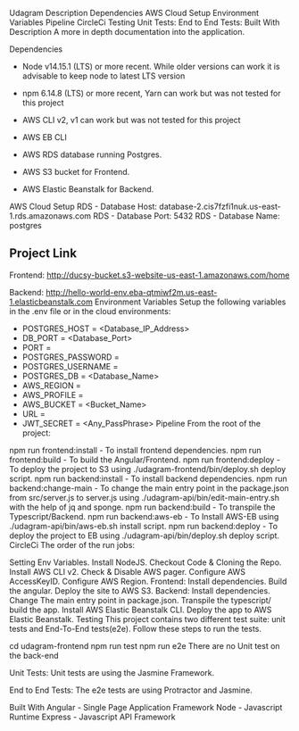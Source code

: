 Udagram
Description
Dependencies
AWS Cloud Setup
Environment Variables
Pipeline
CircleCi
Testing
Unit Tests:
End to End Tests:
Built With
Description
A more in depth documentation into the application.

Dependencies
- Node v14.15.1 (LTS) or more recent. While older versions can work it is advisable to keep node to latest LTS version

- npm 6.14.8 (LTS) or more recent, Yarn can work but was not tested for this project

- AWS CLI v2, v1 can work but was not tested for this project

- AWS EB CLI

- AWS RDS database running Postgres.

- AWS S3 bucket for Frontend.

- AWS Elastic Beanstalk for Backend.

AWS Cloud Setup
RDS - Database Host: database-2.cis7fzfi1nuk.us-east-1.rds.amazonaws.com
RDS - Database Port: 5432
RDS - Database Name: postgres

## Project Link

Frontend: http://ducsy-bucket.s3-website-us-east-1.amazonaws.com/home

Backend: http://hello-world-env.eba-qtmiwf2m.us-east-1.elasticbeanstalk.com
Environment Variables
Setup the following variables in the .env file or in the cloud environments:

- POSTGRES_HOST       = <Database_IP_Address>
- DB_PORT       = <Database_Port>
- PORT                = <Port>
- POSTGRES_PASSWORD   = <postgres>
- POSTGRES_USERNAME   = <postgres>
- POSTGRES_DB         = <Database_Name>
- AWS_REGION          = <us-east-1>
- AWS_PROFILE         = <Profile>
- AWS_BUCKET          = <Bucket_Name>
- URL                 = <Url>
- JWT_SECRET          = <Any_PassPhrase>
Pipeline
From the root of the project:

npm run frontend:install - To install frontend dependencies.
npm run frontend:build - To build the Angular/Frontend.
npm run frontend:deploy - To deploy the project to S3 using ./udagram-frontend/bin/deploy.sh deploy script.
npm run backend:install - To install backend dependencies.
npm run backend:change-main - To change the main entry point in the package.json from src/server.js to server.js using ./udagram-api/bin/edit-main-entry.sh with the help of jq and sponge.
npm run backend:build - To transpile the Typescript/Backend.
npm run backend:aws-eb - To Install AWS-EB using ./udagram-api/bin/aws-eb.sh install script.
npm run backend:deploy - To deploy the project to EB using ./udagram-api/bin/deploy.sh deploy script.
CircleCi
The order of the run jobs:

Setting Env Variables.
Install NodeJS.
Checkout Code & Cloning the Repo.
Install AWS CLI v2.
Check & Disable AWS pager.
Configure AWS AccessKeyID.
Configure AWS Region.
Frontend:
Install dependencies.
Build the angular.
Deploy the site to AWS S3.
Backend:
Install dependencies.
Change The main entry point in package.json.
Transpile the typescript/ build the app.
Install AWS Elastic Beanstalk CLI.
Deploy the app to AWS Elastic Beanstalk.
Testing
This project contains two different test suite: unit tests and End-To-End tests(e2e). Follow these steps to run the tests.

cd udagram-frontend
npm run test
npm run e2e
There are no Unit test on the back-end

Unit Tests:
Unit tests are using the Jasmine Framework.

End to End Tests:
The e2e tests are using Protractor and Jasmine.

Built With
Angular - Single Page Application Framework
Node - Javascript Runtime
Express - Javascript API Framework